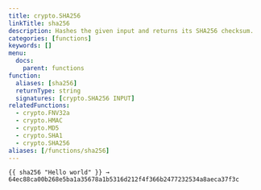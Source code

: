 ```yaml
---
title: crypto.SHA256
linkTitle: sha256
description: Hashes the given input and returns its SHA256 checksum.
categories: [functions]
keywords: []
menu:
  docs:
    parent: functions
function:
  aliases: [sha256]
  returnType: string
  signatures: [crypto.SHA256 INPUT]
relatedFunctions:
  - crypto.FNV32a
  - crypto.HMAC
  - crypto.MD5
  - crypto.SHA1
  - crypto.SHA256
aliases: [/functions/sha256]
---
```


```go-html-template
{{ sha256 "Hello world" }} → 64ec88ca00b268e5ba1a35678a1b5316d212f4f366b2477232534a8aeca37f3c
```
